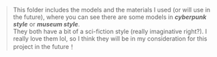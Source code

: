 > This folder includes the models and the materials I used (or will use in the future), where you can see there are some models in ***cyberpunk style*** or ***museum style***.<br>
> They both have a bit of a sci-fiction style (really imaginative right?). I really love them lol, so I think they will be in my consideration for this project in the future！
